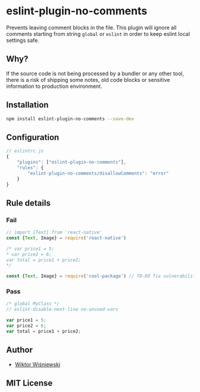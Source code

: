 # eslint-plugin-no-comments

Prevents leaving comment blocks in the file. This plugin will ignore all comments starting from string `global` or `eslint` in order to keep eslint local settings safe.

## Why?

If the source code is not being processed by a bundler or any other tool, there is a risk of shipping some notes, old code blocks or sensitive information to production environment.

## Installation

```sh
npm install eslint-plugin-no-comments --save-dev
```

## Configuration
```js
// eslintrc.js
{
    "plugins": ["eslint-plugin-no-comments"],
    "rules": {
        "eslint-plugin-no-comments/disallowComments": "error"
    }
}
```
## Rule details

### Fail

```js
// import {Text} from 'react-native'
const {Text, Image} = require('react-native')
```

```js
/* var price1 = 5;
* var price2 = 6;
var total = price1 + price2;
*/
```

```js
const {Text, Image} = require('cool-package') // TO-DO fix vulnerability
```

### Pass

```js
/* global MyClass */
// eslint-disable-next-line no-unused-vars

var price1 = 5;
var price2 = 6;
var total = price1 + price2;
```

## Author
- [Wiktor Wiśniewski](https://wiktorwisniewski.dev)

## MIT License
